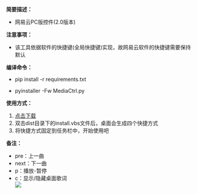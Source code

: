**简要描述：** 

- 网易云PC版控件(2.0版本)

**注意事项：** 
- 该工具依据软件的快捷键(全局快捷键)实现，故网易云软件的快捷键需要保持默认
  
**编译命令：**
- pip install -r requirements.txt

- pyinstaller -Fw MediaCtrl.py

**使用方式：** 
1. [点击下载](https://github.com/lwq6783293/MediaCtrl/releases "releases")
2. 双击dist目录下的install.vbs文件后，桌面会生成四个快捷方式
3. 将快捷方式固定到任务栏中，开始使用吧

**备注：** 
- pre：上一曲
- next：下一曲
- p：播放-暂停
- c：显示/隐藏桌面歌词  
[![](https://github.com/lwq6783293/MediaCtrl/blob/master/img/2.png)](https://github.com/lwq6783293/MediaCtrl/blob/master/img/2.png)
